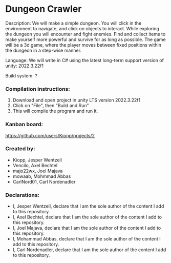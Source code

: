 # Dungeon Crawler
Description: We will make a simple dungeon. You will click in the environment to navigate, and click on objects to interact. While exploring the dungeon you will encounter and fight enemies. Find and collect items to make yourself more powerful and survive for as long as possible.
The game will be a 3d game, where the player moves between fixed positions within the dungeon in a step-wise manner. 

Language: We will write in C# using the latest long-term support version of unity: 2022.3.22f1

Build system: ?

### Compilation instructions:
1. Download and open project in unity LTS version 2022.3.22f1
2. Click on "File", then "Build and Run"
3. This will compile the program and run it.

### Kanban board:
https://github.com/users/Kiopp/projects/2

### Created by:
- Kiopp, Jesper Wentzell
- Vencilo, Axel Bechtel
- majo22wx, Joel Majava
- mowaab, Mohmmad Abbas
- CarlNord01, Carl Nordenadler

### Declarations:
- I, Jesper Wentzell, declare that I am the sole author of the content I add to this repository.
- I, Axel Bechtel, declare that I am the sole author of the content I add to this repository.
- I, Joel Majava, declare that I am the sole author of the content I add to this repository.
- I, Mohammad Abbas, declare that I am the sole author of the content I add to this repository.
- I, Carl Nordenadler, declare that I am the sole author of the content I add to this repository.
